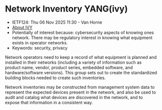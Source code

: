 # Network Inventory YANG(ivy)

* <IETFschedule>IETF124: Thu 06 Nov 2025 11:30 - Van Horne</IETFschedule>
* [About IVY](https://datatracker.ietf.org/group/ivy/about/)
* Potentially of interest because: cybersecurity aspects of knowing ones network. There may be regulatory interest in knowing what equipment exists in operator networks. 
* Keywords: security, privacy


Network operators need to keep a record of what equipment is planned and installed in their networks (including a variety of information such as product name, vendor, product series, embedded software, and hardware/software versions). This group sets out to create the standardized building blocks needed to create such inventories. 

Network inventories may be constructed from management system data to represent the expected devices present in the network, and also be used to audit and catalog what devices are discovered in the network, and to expose that
information in a consistent way.



